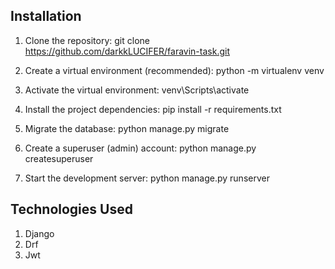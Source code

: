## Installation
1. Clone the repository:
   git clone https://github.com/darkkLUCIFER/faravin-task.git

2. Create a virtual environment (recommended):
   python -m virtualenv venv

3. Activate the virtual environment:
   venv\Scripts\activate

4. Install the project dependencies:
   pip install -r requirements.txt

5. Migrate the database:
   python manage.py migrate

6. Create a superuser (admin) account:
   python manage.py createsuperuser

7. Start the development server:
   python manage.py runserver


## Technologies Used
1. Django
2. Drf
3. Jwt
